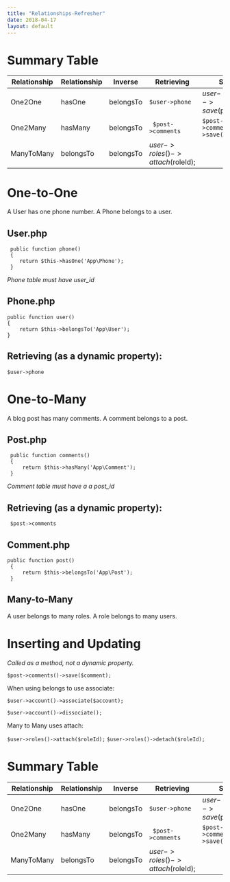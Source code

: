 ```yaml
---
title: "Relationships-Refresher"
date: 2018-04-17
layout: default
---
```


# Summary Table

|  Relationship | Relationship  | Inverse  | Retrieving  | Saving  |
|---|---|---|---|---|
|One2One   | hasOne  | belongsTo  | ``` $user->phone ```  | $user->phone()->save($phone);  |
|One2Many   | hasMany  | belongsTo  | ``` $post->comments```  |  ```$post->comments()->save($comment);``` |
| ManyToMany  | belongsTo  | belongsTo   | $user->roles()->attach($roleId);  |   |






# One-to-One

A User has one phone number.
A Phone belongs to a user.

## User.php
```
 public function phone()
 {
    return $this->hasOne('App\Phone');
 }
```
*Phone table must have user_id*


## Phone.php

```
public function user()
{
    return $this->belongsTo('App\User');
}
```


## Retrieving (as a dynamic property):

``` $user->phone ```



# One-to-Many
A blog post has many comments.
A comment belongs to a post.

## Post.php

```
 public function comments()
 {
     return $this->hasMany('App\Comment');
 }
 ```
 *Comment table must have a a post_id*



## Retrieving (as a dynamic property):

``` $post->comments```


## Comment.php

```
public function post()
 {
     return $this->belongsTo('App\Post');
 }
```

## Many-to-Many

A user belongs to many roles.
A role belongs to many users.

# Inserting and Updating

*Called as a method, not a dynamic property.*

```$post->comments()->save($comment);```

When using belongs to use associate:

```$user->account()->associate($account);```


```$user->account()->dissociate();```


Many to Many uses attach:

```$user->roles()->attach($roleId);```
```$user->roles()->detach($roleId);```


# Summary Table

|  Relationship | Relationship  | Inverse  | Retrieving  | Saving  |
|---|---|---|---|---|
|One2One   | hasOne  | belongsTo  | ``` $user->phone ```  | $user->phone()->save($phone);  |
|One2Many   | hasMany  | belongsTo  | ``` $post->comments```  |  ```$post->comments()->save($comment);``` |
| ManyToMany  | belongsTo  | belongsTo   | $user->roles()->attach($roleId);  |   |








